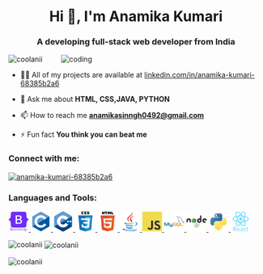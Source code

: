 <h1 align="center">Hi 👋, I'm Anamika Kumari</h1>
<h3 align="center">A developing full-stack web developer from India</h3>
<img align="right" alt="coding" width="400" src="https://c.tenor.com/whgQwNlVvNkAAAAj/xero-code.gif">

<p align="left"> <img src="https://komarev.com/ghpvc/?username=coolanii&label=Profile%20views&color=0e75b6&style=flat" alt="coolanii" /> </p>

- 👨‍💻 All of my projects are available at [linkedin.com/in/anamika-kumari-68385b2a6](linkedin.com/in/anamika-kumari-68385b2a6)

- 💬 Ask me about **HTML, CSS,JAVA, PYTHON**

- 📫 How to reach me **anamikasinngh0492@gmail.com**

- ⚡ Fun fact **You think you can beat me**

<h3 align="left">Connect with me:</h3>
<p align="left">
<a href="https://linkedin.com/in/anamika-kumari-68385b2a6" target="blank"><img align="center" src="https://raw.githubusercontent.com/rahuldkjain/github-profile-readme-generator/master/src/images/icons/Social/linked-in-alt.svg" alt="anamika-kumari-68385b2a6" height="30" width="40" /></a>
</p>

<h3 align="left">Languages and Tools:</h3>
<p align="left"> <a href="https://getbootstrap.com" target="_blank" rel="noreferrer"> <img src="https://raw.githubusercontent.com/devicons/devicon/master/icons/bootstrap/bootstrap-plain-wordmark.svg" alt="bootstrap" width="40" height="40"/> </a> <a href="https://www.cprogramming.com/" target="_blank" rel="noreferrer"> <img src="https://raw.githubusercontent.com/devicons/devicon/master/icons/c/c-original.svg" alt="c" width="40" height="40"/> </a> <a href="https://www.w3schools.com/cpp/" target="_blank" rel="noreferrer"> <img src="https://raw.githubusercontent.com/devicons/devicon/master/icons/cplusplus/cplusplus-original.svg" alt="cplusplus" width="40" height="40"/> </a> <a href="https://www.w3schools.com/css/" target="_blank" rel="noreferrer"> <img src="https://raw.githubusercontent.com/devicons/devicon/master/icons/css3/css3-original-wordmark.svg" alt="css3" width="40" height="40"/> </a> <a href="https://www.w3.org/html/" target="_blank" rel="noreferrer"> <img src="https://raw.githubusercontent.com/devicons/devicon/master/icons/html5/html5-original-wordmark.svg" alt="html5" width="40" height="40"/> </a> <a href="https://www.java.com" target="_blank" rel="noreferrer"> <img src="https://raw.githubusercontent.com/devicons/devicon/master/icons/java/java-original.svg" alt="java" width="40" height="40"/> </a> <a href="https://developer.mozilla.org/en-US/docs/Web/JavaScript" target="_blank" rel="noreferrer"> <img src="https://raw.githubusercontent.com/devicons/devicon/master/icons/javascript/javascript-original.svg" alt="javascript" width="40" height="40"/> </a> <a href="https://www.mysql.com/" target="_blank" rel="noreferrer"> <img src="https://raw.githubusercontent.com/devicons/devicon/master/icons/mysql/mysql-original-wordmark.svg" alt="mysql" width="40" height="40"/> </a> <a href="https://nodejs.org" target="_blank" rel="noreferrer"> <img src="https://raw.githubusercontent.com/devicons/devicon/master/icons/nodejs/nodejs-original-wordmark.svg" alt="nodejs" width="40" height="40"/> </a> <a href="https://www.python.org" target="_blank" rel="noreferrer"> <img src="https://raw.githubusercontent.com/devicons/devicon/master/icons/python/python-original.svg" alt="python" width="40" height="40"/> </a> <a href="https://reactjs.org/" target="_blank" rel="noreferrer"> <img src="https://raw.githubusercontent.com/devicons/devicon/master/icons/react/react-original-wordmark.svg" alt="react" width="40" height="40"/> </a> </p>

<p><img align="left" src="https://github-readme-stats.vercel.app/api/top-langs?username=coolanii&show_icons=true&locale=en&layout=compact" alt="coolanii" /></p>

<p>&nbsp;<img align="center" src="https://github-readme-stats.vercel.app/api?username=coolanii&show_icons=true&locale=en" alt="coolanii" /></p>

<p><img align="center" src="https://github-readme-streak-stats.herokuapp.com/?user=coolanii&" alt="coolanii" /></p>
